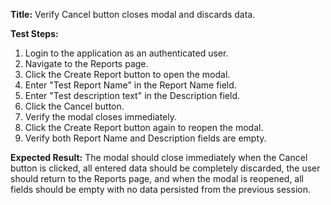 **Title:** Verify Cancel button closes modal and discards data.

**Test Steps:**
1. Login to the application as an authenticated user.
2. Navigate to the Reports page.
3. Click the Create Report button to open the modal.
4. Enter "Test Report Name" in the Report Name field.
5. Enter "Test description text" in the Description field.
6. Click the Cancel button.
7. Verify the modal closes immediately.
8. Click the Create Report button again to reopen the modal.
9. Verify both Report Name and Description fields are empty.

**Expected Result:**
The modal should close immediately when the Cancel button is clicked, all entered data should be completely discarded, the user should return to the Reports page, and when the modal is reopened, all fields should be empty with no data persisted from the previous session.